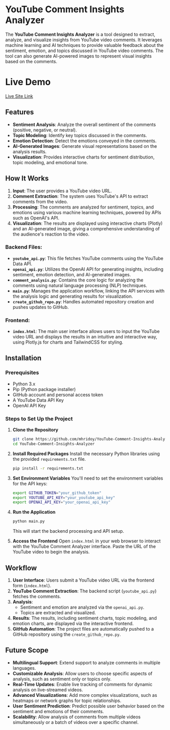 

# YouTube Comment Insights Analyzer

The **YouTube Comment Insights Analyzer** is a tool designed to extract, analyze, and visualize insights from YouTube video comments. It leverages machine learning and AI techniques to provide valuable feedback about the sentiment, emotion, and topics discussed in YouTube video comments. The tool can also generate AI-powered images to represent visual insights based on the comments.

# Live Demo
[Live Site Link](https://demo.binarybeat.org)

## Features

- **Sentiment Analysis**: Analyze the overall sentiment of the comments (positive, negative, or neutral).
- **Topic Modeling**: Identify key topics discussed in the comments.
- **Emotion Detection**: Detect the emotions conveyed in the comments.
- **AI-Generated Images**: Generate visual representations based on the analysis results.
- **Visualization**: Provides interactive charts for sentiment distribution, topic modeling, and emotional tone.

## How It Works

1. **Input**: The user provides a YouTube video URL.
2. **Comment Extraction**: The system uses YouTube's API to extract comments from the video.
3. **Processing**: The comments are analyzed for sentiment, topics, and emotions using various machine learning techniques, powered by APIs such as OpenAI's API.
4. **Visualization**: The results are displayed using interactive charts (Plotly) and an AI-generated image, giving a comprehensive understanding of the audience's reaction to the video.

### Backend Files:
- **`youtube_api.py`**: This file fetches YouTube comments using the YouTube Data API.
- **`openai_api.py`**: Utilizes the OpenAI API for generating insights, including sentiment, emotion detection, and AI-generated images.
- **`comment_analysis.py`**: Contains the core logic for analyzing the comments using natural language processing (NLP) techniques.
- **`main.py`**: Manages the application workflow, linking the API services with the analysis logic and generating results for visualization.
- **`create_github_repo.py`**: Handles automated repository creation and pushes updates to GitHub.

### Frontend:
- **`index.html`**: The main user interface allows users to input the YouTube video URL and displays the results in an intuitive and interactive way, using Plotly.js for charts and TailwindCSS for styling.

## Installation

### Prerequisites

- Python 3.x
- Pip (Python package installer)
- GitHub account and personal access token
- A YouTube Data API Key
- OpenAI API Key

### Steps to Set Up the Project

1. **Clone the Repository**
   ```bash
   git clone https://github.com/mhridoy/YouTube-Comment-Insights-Analyzer.git
   cd YouTube-Comment-Insights-Analyzer
   ```

2. **Install Required Packages**
   Install the necessary Python libraries using the provided `requirements.txt` file.
   ```bash
   pip install -r requirements.txt
   ```

3. **Set Environment Variables**
   You'll need to set the environment variables for the API keys:
   ```bash
   export GITHUB_TOKEN="your_github_token"
   export YOUTUBE_API_KEY="your_youtube_api_key"
   export OPENAI_API_KEY="your_openai_api_key"
   ```

4. **Run the Application**
   ```bash
   python main.py
   ```
   This will start the backend processing and API setup.

5. **Access the Frontend**
   Open `index.html` in your web browser to interact with the YouTube Comment Analyzer interface. Paste the URL of the YouTube video to begin the analysis.

## Workflow

1. **User Interface**: Users submit a YouTube video URL via the frontend form (`index.html`).
2. **YouTube Comment Extraction**: The backend script (`youtube_api.py`) fetches the comments.
3. **Analysis**:
    - Sentiment and emotion are analyzed via the `openai_api.py`.
    - Topics are extracted and visualized.
4. **Results**: The results, including sentiment charts, topic modeling, and emotion charts, are displayed via the interactive frontend.
5. **GitHub Automation**: The project files are automatically pushed to a GitHub repository using the `create_github_repo.py`.

## Future Scope

- **Multilingual Support**: Extend support to analyze comments in multiple languages.
- **Customizable Analysis**: Allow users to choose specific aspects of analysis, such as sentiment only or topics only.
- **Real-Time Updates**: Enable live tracking of comments for dynamic analysis on live-streamed videos.
- **Advanced Visualizations**: Add more complex visualizations, such as heatmaps or network graphs for topic relationships.
- **User Sentiment Prediction**: Predict possible user behavior based on the sentiment and emotions of their comments.
- **Scalability**: Allow analysis of comments from multiple videos simultaneously or a batch of videos over a specific channel.
